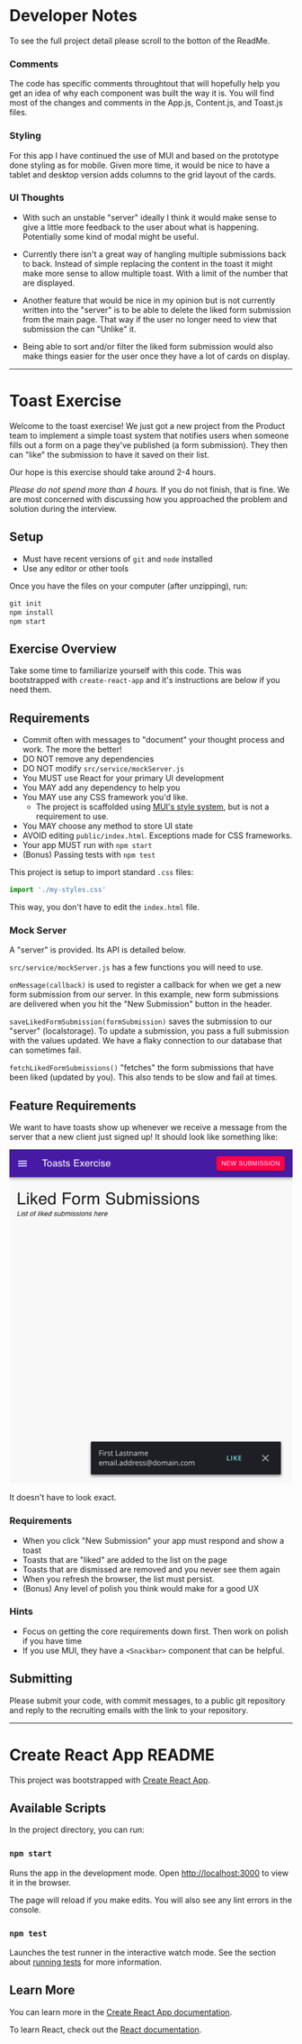# Developer Notes

To see the full project detail please scroll to the botton of the ReadMe.

### Comments 

The code has specific comments throughtout that will hopefully help you get an idea of why each component was built the way it is. You will find most of the changes and comments in the App.js, Content.js, and Toast.js files. 

### Styling

For this app I have continued the use of MUI and based on the prototype done styling as for mobile. Given more time, it would be nice to have a tablet and desktop version adds columns to the grid layout of the cards.

### UI Thoughts 

* With such an unstable "server" ideally I think it would make sense to give a little more feedback to the user about what is happening. Potentially some kind of modal might be useful.

* Currently there isn't a great way of hangling multiple submissions back to back. Instead of simple replacing the content in the toast it might make more sense to allow multiple toast. With a limit of the number that are displayed. 

* Another feature that would be nice in my opinion but is not currently written into the "server" is to be able to delete the liked form submission from the main page. That way if the user no longer need to view that submission the can "Unlike" it. 

* Being able to sort and/or filter the liked form submission would also make things easier for the user once they have a lot of cards on display. 

---

# Toast Exercise

Welcome to the toast exercise! We just got a new project from the Product team to implement
a simple toast system that notifies users when someone fills out a form on a page they've published (a form submission).
They then can "like" the submission to have it saved on their list.

Our hope is this exercise should take around 2-4 hours.

_Please do not spend more than 4 hours._ If you do not finish, that is fine. We are
most concerned with discussing how you approached the problem and solution during the
interview.

## Setup

* Must have recent versions of `git` and `node` installed
* Use any editor or other tools

Once you have the files on your computer (after unzipping), run:

```shell
git init
npm install
npm start
```

## Exercise Overview

Take some time to familiarize yourself with this code. This was bootstrapped with `create-react-app`
and it's instructions are below if you need them.

## Requirements

* Commit often with messages to "document" your thought process and work. The more the better!
* DO NOT remove any dependencies
* DO NOT modify `src/service/mockServer.js`
* You MUST use React for your primary UI development
* You MAY add any dependency to help you
* You MAY use any CSS framework you'd like.
  * The project is scaffolded using [MUI's style system](https://mui.com/system/basics/), but is not a requirement to use.
* You MAY choose any method to store UI state
* AVOID editing `public/index.html`. Exceptions made for CSS frameworks.
* Your app MUST run with `npm start`
* (Bonus) Passing tests with `npm test`

This project is setup to import standard `.css` files:

```js
import './my-styles.css'
```

This way, you don't have to edit the `index.html` file.

### Mock Server

A "server" is provided. Its API is detailed below.

`src/service/mockServer.js` has a few functions you will need to use.

`onMessage(callback)` is used to register a callback for when we get a new form submission from
our server. In this example, new form submissions are delivered when you hit the "New Submission"
button in the header.

`saveLikedFormSubmission(formSubmission)` saves the submission to our "server" (localstorage). To update
a submission, you pass a full submission with the values updated. We have a flaky connection
to our database that can sometimes fail.

`fetchLikedFormSubmissions()` "fetches" the form submissions that have been liked (updated by you).
This also tends to be slow and fail at times.

## Feature Requirements

We want to have toasts show up whenever we receive a message from the server that a new client just
signed up! It should look like something like:

![Image of Prototype](prototype.png)

It doesn't have to look exact.

### Requirements

* When you click "New Submission" your app must respond and show a toast
* Toasts that are "liked" are added to the list on the page
* Toasts that are dismissed are removed and you never see them again
* When you refresh the browser, the list must persist.
* (Bonus) Any level of polish you think would make for a good UX

### Hints

* Focus on getting the core requirements down first. Then work on polish if you have time
* If you use MUI, they have a `<Snackbar>` component that can be helpful.

## Submitting

Please submit your code, with commit messages, to a public git repository and reply to
the recruiting emails with the link to your repository.

------------------------

Create React App README
================

This project was bootstrapped with [Create React App](https://github.com/facebook/create-react-app).

## Available Scripts

In the project directory, you can run:

### `npm start`

Runs the app in the development mode.
Open [http://localhost:3000](http://localhost:3000) to view it in the browser.

The page will reload if you make edits.
You will also see any lint errors in the console.

### `npm test`

Launches the test runner in the interactive watch mode.
See the section about [running tests](https://facebook.github.io/create-react-app/docs/running-tests) for more information.

## Learn More

You can learn more in the [Create React App documentation](https://facebook.github.io/create-react-app/docs/getting-started).

To learn React, check out the [React documentation](https://reactjs.org/).
